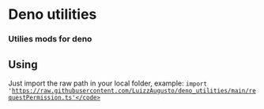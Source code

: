 # Deno utilities

### Utilies mods for deno


## Using
Just import the raw path in your local folder, example: <code>import 'https://raw.githubusercontent.com/LuizzAugusto/deno_utilities/main/requestPermission.ts'</code>